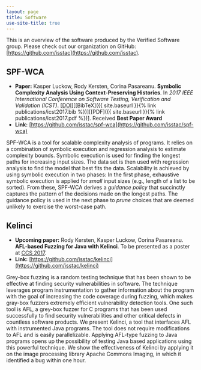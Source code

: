 ```yaml
---
layout: page
title: Software
use-site-title: true
---
```

This is an overview of the software produced by the Verified Software group. Please check out our organization on GitHub: [https://github.com/isstac](https://github.com/isstac).


## SPF-WCA

- **Paper:** Kasper Luckow, Rody Kersten, Corina Pasareanu. **Symbolic Complexity Analysis Using Context-Preserving Histories**. In *2017 IEEE International Conference on Software Testing, Verification and Validation (ICST)*. \[[DOI](https://doi.org/10.1109/ICST.2017.13)\]\[[BibTeX]({{ site.baseurl }}{% link publications/icst2017.bib %})\]\[[PDF]({{ site.baseurl }}{% link publications/icst2017.pdf %})\]. Received **Best Paper Award** 
- **Link:** [https://github.com/isstac/spf-wca](https://github.com/isstac/spf-wca)

SPF-WCA is a tool for scalable complexity analysis of programs. It relies on a combination of symbolic execution and regression analysis to estimate complexity bounds. Symbolic execution is used for finding the longest paths for increasing input sizes. The data set is then used with regression analysis to find the model that best fits the data. Scalability is achieved by using symbolic execution in two phases: In the first phase, exhaustive symbolic execution is applied for *small* input sizes (e.g., length of a list to be sorted). From these, SPF-WCA derives a *guidance policy* that succinctly captures the pattern of the decisions made on the longest paths. The guidance policy is used in the next phase to *prune* choices that are deemed unlikely to exercise the worst-case path.


## Kelinci

- **Upcoming paper:** Rody Kersten, Kasper Luckow, Corina Pasareanu. **AFL-based Fuzzing for Java with Kelinci**. To be presented as a poster at [CCS 2017](https://www.sigsac.org/ccs/CCS2017).
- **Link:** [https://github.com/isstac/kelinci](https://github.com/isstac/kelinci)

Grey-box fuzzing is a random testing technique that has been shown to be effective at finding security vulnerabilities in software. The technique leverages program instrumentation to gather information about the program with the goal of increasing the code coverage during fuzzing, which makes gray-box fuzzers extremely efficient vulnerability detection tools. One such tool is AFL, a grey-box fuzzer for C programs that has been used successfully to find security vulnerabilities and other critical defects in countless software products.  We present Kelinci, a tool that interfaces AFL with instrumented Java programs. The tool does not require modifications to AFL and is easily parallelizable. Applying AFL-type fuzzing to Java programs opens up the possibility of testing Java based applications using this powerful technique. We show the effectiveness of Kelinci by applying it on the image processing library Apache Commons Imaging, in which it identified a bug within one hour.
